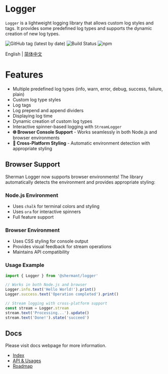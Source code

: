 # Logger

`Logger` is a lightweight logging library that allows custom log styles and tags. It provides some predefined log types
and supports the dynamic creation of new log types.

![GitHub tag (latest by date)](https://img.shields.io/github/v/tag/ShermanTsang/Logger-TypeScript?label=version)
![Build Status](https://github.com/ShermanTsang/Logger-TypeScript/actions/workflows/npm-publish.yml/badge.svg)
![npm](https://img.shields.io/npm/dt/@shermant/logger)

English | [简体中文](./README.zh-CN.md)

# Features

- Multiple predefined log types (info, warn, error, debug, success, failure, plain)
- Custom log type styles
- Log tags
- Log prepend and append dividers
- Displaying log time
- Dynamic creation of custom log types
- Interactive spinner-based logging with `StreamLogger`
- **🌐 Browser Console Support** - Works seamlessly in both Node.js and browser environments
- **🎨 Cross-Platform Styling** - Automatic environment detection with appropriate styling

## Browser Support

Sherman Logger now supports browser environments! The library automatically detects the environment and provides appropriate styling:

### Node.js Environment

- Uses `chalk` for terminal colors and styling
- Uses `ora` for interactive spinners
- Full feature support

### Browser Environment

- Uses CSS styling for console output
- Provides visual feedback for stream operations
- Maintains API compatibility

### Usage Example

```javascript
import { Logger } from '@shermant/logger'

// Works in both Node.js and browser
Logger.info.text('Hello World!').print()
Logger.success.text('Operation completed').print()

// Stream logging with cross-platform support
const stream = Logger.stream
stream.text('Processing...').update()
stream.text('Done!').state('succeed')
```

## Docs

Please visit docs webpage for more information.

- [Index](https://shermantsang.github.io/x-logger)
- [API & Usages](https://shermantsang.github.io/x-logger/basic.html)
- [Roadmap](https://shermantsang.github.io/x-logger/roadmap.html)
